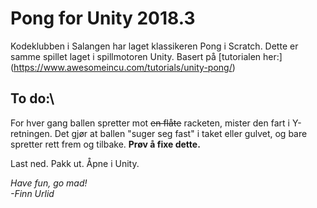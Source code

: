 # Pong for Unity 2018.3

Kodeklubben i Salangen har laget klassikeren Pong i Scratch. Dette er samme spillet laget i spillmotoren Unity. Basert på [tutorialen her:] (https://www.awesomeincu.com/tutorials/unity-pong/)


## To do:\
For hver gang ballen spretter mot ~~en flåte~~ racketen, mister den fart i Y-retningen. Det gjør at ballen "suger seg fast" i taket eller gulvet, og bare spretter rett frem og tilbake. **Prøv å fixe dette.**


Last ned. Pakk ut. Åpne i Unity.

*Have fun, go mad!*\
*-Finn Urlid*